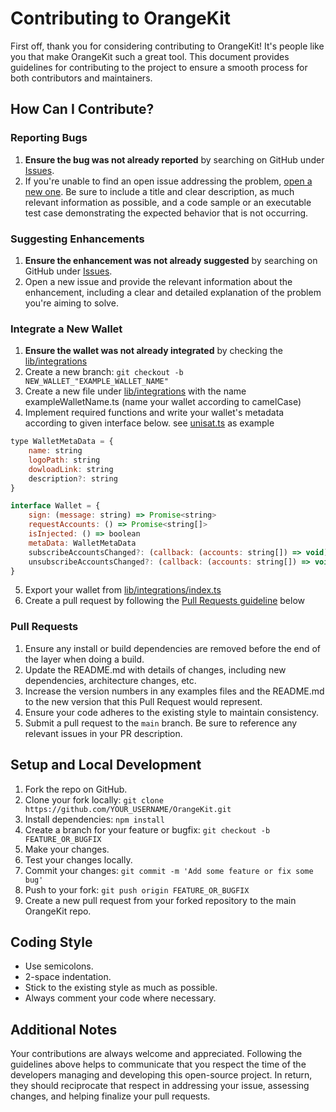 # Contributing to OrangeKit

First off, thank you for considering contributing to OrangeKit! It's people like
you that make OrangeKit such a great tool. This document provides guidelines for
contributing to the project to ensure a smooth process for both contributors and
maintainers.

## How Can I Contribute?

### Reporting Bugs

1. **Ensure the bug was not already reported** by searching on GitHub under
   [Issues](LINK_TO_ISSUES).
2. If you're unable to find an open issue addressing the problem,
   [open a new one](LINK_TO_NEW_ISSUE). Be sure to include a title and clear
   description, as much relevant information as possible, and a code sample or
   an executable test case demonstrating the expected behavior that is not
   occurring.

### Suggesting Enhancements

1. **Ensure the enhancement was not already suggested** by searching on GitHub
   under [Issues](LINK_TO_ISSUES).
2. Open a new issue and provide the relevant information about the enhancement,
   including a clear and detailed explanation of the problem you're aiming to
   solve.

### Integrate a New Wallet

1. **Ensure the wallet was not already integrated** by checking the
   [lib/integrations](https://github.com/neu-fi/orangekit/blob/main/packages/orangekit/src/lib/integrations/index.ts)
2. Create a new branch: `git checkout -b NEW_WALLET_"EXAMPLE_WALLET_NAME"`
3. Create a new file under
   [lib/integrations](https://github.com/neu-fi/orangekit/blob/main/packages/orangekit/src/lib/integrations)
   with the name exampleWalletName.ts (name your wallet according to camelCase)
4. Implement required functions and write your wallet's metadata according to
   given interface below. see
   [unisat.ts](https://github.com/neu-fi/orangekit/blob/main/packages/orangekit/src/lib/integrations/unisat.ts)
   as example

```javascript
type WalletMetaData = {
	name: string
	logoPath: string
	dowloadLink: string
	description?: string
}

interface Wallet = {
	sign: (message: string) => Promise<string>
	requestAccounts: () => Promise<string[]>
	isInjected: () => boolean
	metaData: WalletMetaData
	subscribeAccountsChanged?: (callback: (accounts: string[]) => void) => void
	unsubscribeAccountsChanged?: (callback: (accounts: string[]) => void) => void
}
```

5. Export your wallet from
   [lib/integrations/index.ts](https://github.com/neu-fi/orangekit/blob/main/packages/orangekit/src/lib/integrations/index.ts)
6. Create a pull request by following the
   [Pull Requests guideline](#pull-requests) below

### Pull Requests

1. Ensure any install or build dependencies are removed before the end of the
   layer when doing a build.
2. Update the README.md with details of changes, including new dependencies,
   architecture changes, etc.
3. Increase the version numbers in any examples files and the README.md to the
   new version that this Pull Request would represent.
4. Ensure your code adheres to the existing style to maintain consistency.
5. Submit a pull request to the `main` branch. Be sure to reference any relevant
   issues in your PR description.

## Setup and Local Development

1. Fork the repo on GitHub.
2. Clone your fork locally:
   `git clone https://github.com/YOUR_USERNAME/OrangeKit.git`
3. Install dependencies: `npm install`
4. Create a branch for your feature or bugfix:
   `git checkout -b FEATURE_OR_BUGFIX`
5. Make your changes.
6. Test your changes locally.
7. Commit your changes: `git commit -m 'Add some feature or fix some bug'`
8. Push to your fork: `git push origin FEATURE_OR_BUGFIX`
9. Create a new pull request from your forked repository to the main OrangeKit
   repo.

## Coding Style

- Use semicolons.
- 2-space indentation.
- Stick to the existing style as much as possible.
- Always comment your code where necessary.

## Additional Notes

Your contributions are always welcome and appreciated. Following the guidelines
above helps to communicate that you respect the time of the developers managing
and developing this open-source project. In return, they should reciprocate that
respect in addressing your issue, assessing changes, and helping finalize your
pull requests.
